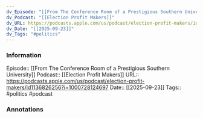 ```yaml
---
dv_Episode: "[[From The Conference Room of a Prestigious Southern University]]"
dv_Podcast: "[[Election Profit Makers]]"
dv_URL: https://podcasts.apple.com/us/podcast/election-profit-makers/id1136826256?i=1000728124697
dv_Date: "[[2025-09-23]]"
dv_Tags: "#politics"
---
```

### Information

Episode:: [[From The Conference Room of a Prestigious Southern University]]
Podcast:: [[Election Profit Makers]]
URL:: https://podcasts.apple.com/us/podcast/election-profit-makers/id1136826256?i=1000728124697
Date:: [[2025-09-23]]
Tags:: #politics 
#podcast


### Annotations

